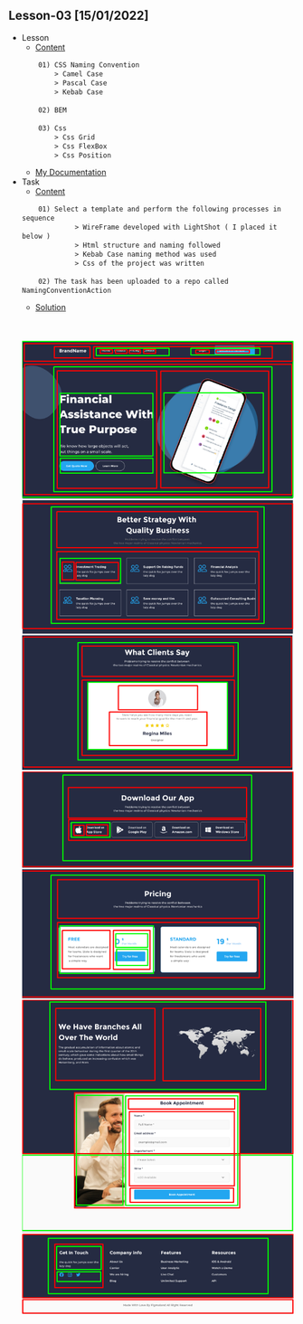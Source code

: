 ## Lesson-03 [15/01/2022] 

- Lesson
    - [Content](https://github.com/PragmatechEducation/FrontEnd03#day03--15-january-2022-namingconventioninaction)
    ```
        01) CSS Naming Convention
            > Camel Case
            > Pascal Case
            > Kebab Case

        02) BEM

        03) Css
            > Css Grid
            > Css FlexBox
            > Css Position
    ```
    - [My Documentation](https://github.com/RaviHamidov/PragmatechFrontEndProject/blob/main/ReSearch.md)
- Task
    - [Content](https://github.com/PragmatechEducation/FrontEnd03#day03--15-january-2022-namingconventioninaction)
    ```
        01) Select a template and perform the following processes in sequence
                 > WireFrame developed with LightShot ( I placed it below )
                 > Html structure and naming followed
                 > Kebab Case naming method was used
                 > Css of the project was written

        02) The task has been uploaded to a repo called NamingConventionAction
    ```
    - [Solution](https://github.com/RaviHamidov/PragmatechFrontEndProject/tree/main/Works/FinanceProject)
    <br>
    <br>
    <br>
    <img src="../Storage/Screenshot_1.png"> 
    <img src="../Storage/Screenshot_2.png"> 
    <img src="../Storage/Screenshot_3.png">
    <img src="../Storage/Screenshot_4.png">
    <img src="../Storage/Screenshot_5.png">
    <img src="../Storage/Screenshot_6.png">
    <img src="../Storage/Screenshot_7.png">